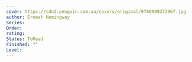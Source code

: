 ```yaml
---
cover: https://cdn2.penguin.com.au/covers/original/9780099273967.jpg
author: Ernest Hemingway
Series: 
Order: 
rating: 
Status: ToRead
Finished: ""
Level:
---
```








